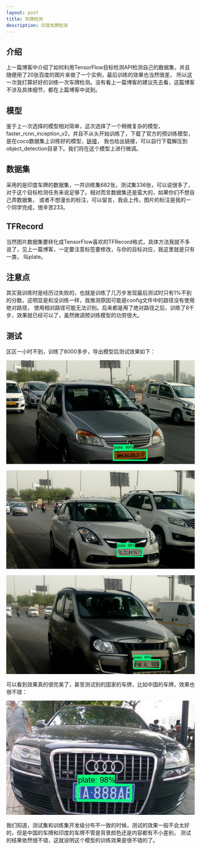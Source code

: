 ```yaml
---
layout: post
title: 车牌检测
description: 印度车牌检测
---
```


## 介绍

上一篇博客中介绍了如何利用TensorFlow目标检测API检测自己的数据集，并且随便用了20张百度的图片来做了一个实例，最后训练的效果也当然很差，
所以这一次我打算好好的训练一次车牌检测。没有看上一篇博客的建议先去看，这篇博客不涉及具体细节，都在上篇博客中说到。

## 模型

鉴于上一次选择的模型相对简单，这次选择了一个稍微复杂的模型，faster_rcnn_inception_v2，并且不从头开始训练了，下载了官方的预训练模型，
是在coco数据集上训练好的模型，[链接](https://github.com/tensorflow/models/blob/master/research/object_detection/g3doc/detection_model_zoo.md)，
我也给出链接，可以自行下载解压到object_detection目录下。我们将在这个模型上进行微调。

## 数据集

采用的是印度车牌的数据集，一共训练集682张，测试集336张，可以说很多了，对于这个目标检测任务来说足够了。相对而言数据集还是蛮大的，如果你们不想自己弄数据集，
或者不想漫长的标注，可以留言，我会上传。图片的标注是我的一个同学完成，很辛苦233。

## TFRecord

当然图片数据集要转化成TensorFlow喜欢的TFRecord格式，具体方法我就不多说了，见上一篇博客，一定要注意标签要修改，与你的目标对应，我这里就是只有一类，
叫plate。

## 注意点

其实我训练时是经历过失败的，也就是训练了几万步发现最后测试时只有1%不到的分数，这明显是和没训练一样，我推测原因可能是config文件中的路径没有使用绝对路径，
使用相对路径可能无法识别。后来都是用了绝对路径之后，训练了8千步，效果就已经可以了，虽然微调预训练模型的功劳很大。

## 测试

区区一小时不到，训练了8000多步，导出模型后测试效果如下：

![](https://github.com/cryer/cryer.github.io/raw/master/images/1.jpg)

![](https://github.com/cryer/cryer.github.io/raw/master/images/2.jpg)

![](https://github.com/cryer/cryer.github.io/raw/master/images/3.jpg)

可以看到效果真的很完美了，甚至测试别的国家的车牌，比如中国的车牌，效果也很不错：

![](https://github.com/cryer/cryer.github.io/raw/master/images/4.jpg)

我们知道，测试集和训练集开发级分布不一致的时候，测试的效果一般不会太好的，但是中国的车牌和印度的车牌不管是背景颜色还是内容都有不小差别，
测试的结果依然很不错，这就说明这个模型的训练效果是很不错的了。

